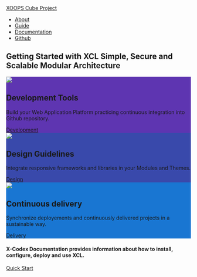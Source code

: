 <!-- default _coverpage.md -->
<div class="nav-header">
    <div class="navbar">
        <a href="#/" class="logo"><span class="iconify" data-icon="uil:cube" data-inline="false"></span> XOOPS Cube Project</a>
        <ul class="navmain">
        <li><a href="#/en/about" class="nav-links"><span class="iconify" data-icon="uil:apps"></span> About</a></li>
        <li><a href="#/en/guidelines/" class="nav-links"><span class="iconify" data-icon="uil:book-reader"></span> Guide</a></li>
        <li><a href="#/en/development/" class="nav-links"><span class="iconify" data-icon="uil:books"></span> Documentation</a></li>
        <li><a href="https://github.com/xoopscube" class="nav-links" target="_blank"><span class="iconify" data-icon="fe:github"></span> Github</a></li>
        </ul>
    </div>
</div>

<!-- Card-list -->
<div class="card-list">

<h2 class="hero-title">Getting Started with XCL Simple, Secure and Scalable Modular Architecture</h2>

<div class="study-card" style="background-color: #5E35B1">
    <div class="study-card-image"><img src="_media/xcl-dev-env.png"></div>
    <div class="study-blurb">
        <h2>Development Tools</h2>
        <p>Build your Web Application Platform practicing continuous integration into Github repository.</p>
        <span class="quick-start"><a href="#/en/development/"><span class="iconify" data-icon="mdi:checkbox-marked-outline"></span> Development</a></span>
    </div>
</div>

<div class="study-card" style="background-color: #3949ab">
    <div class="study-card-image"><img src="_media/xcl-design.png"></div>
    <div class="study-blurb">
        <h2>Design Guidelines</h2>
        <p>Integrate responsive frameworks and libraries in your Modules and Themes.</p>
        <span class="quick-start"><a href="#/en/guidelines/"><span class="iconify" data-icon="mdi:arrow-right-bold-hexagon-outline"></span> Design</a></span>
    </div>
</div>

<div class="study-card" style="background-color: #1976d2">
    <div class="study-card-image"><img src="_media/xcl-deploy.png"></div>
    <div class="study-blurb">
        <h2>Continuous delivery</h2>
        <p>Synchronize deployements and continuously delivered projects in a sustainable way.</p>
        <span class="quick-start"><a href="#/en/delivery/"><span class="iconify" data-icon="mdi:arrow-right-bold-hexagon-outline"></span> Delivery</a></span>
    </div>
</div>
<h4 class="hero-desc">X-Codex Documentation provides information about how to install, configure, deploy and use XCL.</h4>
<span class="quick-start" style="margin:1.5em auto;"><a href="#/en/guidelines/quick-start">Quick Start</a></span>

</div><!-- End Card-list -->
